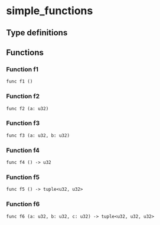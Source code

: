 # simple_functions



## Type definitions



## Functions

### Function f1

`func f1 ()`


### Function f2

`func f2 (a: u32)`


### Function f3

`func f3 (a: u32, b: u32)`


### Function f4

`func f4 () -> u32`


### Function f5

`func f5 () -> tuple<u32, u32>`


### Function f6

`func f6 (a: u32, b: u32, c: u32) -> tuple<u32, u32, u32>`

